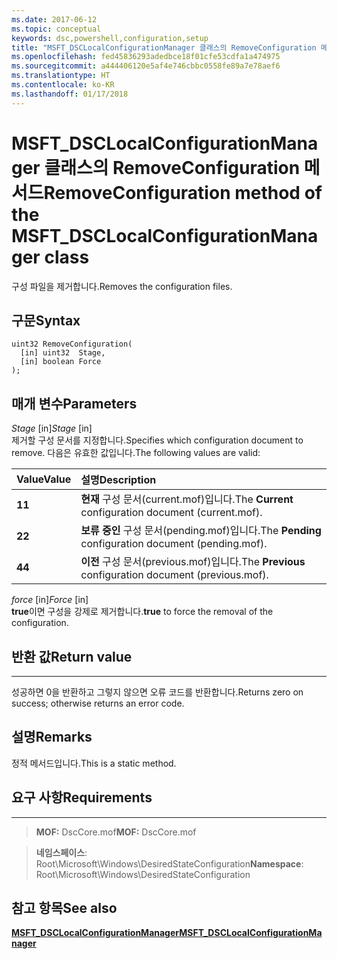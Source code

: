 ```yaml
---
ms.date: 2017-06-12
ms.topic: conceptual
keywords: dsc,powershell,configuration,setup
title: "MSFT_DSCLocalConfigurationManager 클래스의 RemoveConfiguration 메서드"
ms.openlocfilehash: fed45836293adedbce18f01cfe53cdfa1a474975
ms.sourcegitcommit: a444406120e5af4e746cbbc0558fe89a7e78aef6
ms.translationtype: HT
ms.contentlocale: ko-KR
ms.lasthandoff: 01/17/2018
---
```

# <a name="removeconfiguration-method-of-the-msftdsclocalconfigurationmanager-class"></a><span data-ttu-id="4953e-103">MSFT_DSCLocalConfigurationManager 클래스의 RemoveConfiguration 메서드</span><span class="sxs-lookup"><span data-stu-id="4953e-103">RemoveConfiguration method of the MSFT_DSCLocalConfigurationManager class</span></span>

<span data-ttu-id="4953e-104">구성 파일을 제거합니다.</span><span class="sxs-lookup"><span data-stu-id="4953e-104">Removes the configuration files.</span></span>

<a name="syntax"></a><span data-ttu-id="4953e-105">구문</span><span class="sxs-lookup"><span data-stu-id="4953e-105">Syntax</span></span>
------

```mof
uint32 RemoveConfiguration(
  [in] uint32  Stage,
  [in] boolean Force
);
```

<a name="parameters"></a><span data-ttu-id="4953e-106">매개 변수</span><span class="sxs-lookup"><span data-stu-id="4953e-106">Parameters</span></span>
----------

<span data-ttu-id="4953e-107">*Stage* \[in\]</span><span class="sxs-lookup"><span data-stu-id="4953e-107">*Stage* \[in\]</span></span>  
<span data-ttu-id="4953e-108">제거할 구성 문서를 지정합니다.</span><span class="sxs-lookup"><span data-stu-id="4953e-108">Specifies which configuration document to remove.</span></span> <span data-ttu-id="4953e-109">다음은 유효한 값입니다.</span><span class="sxs-lookup"><span data-stu-id="4953e-109">The following values are valid:</span></span>

|<span data-ttu-id="4953e-110">Value</span><span class="sxs-lookup"><span data-stu-id="4953e-110">Value</span></span> |<span data-ttu-id="4953e-111">설명</span><span class="sxs-lookup"><span data-stu-id="4953e-111">Description</span></span> |
|:--- |:---|
|<span data-ttu-id="4953e-112">**1**</span><span class="sxs-lookup"><span data-stu-id="4953e-112">**1**</span></span> | <span data-ttu-id="4953e-113">**현재** 구성 문서(current.mof)입니다.</span><span class="sxs-lookup"><span data-stu-id="4953e-113">The **Current** configuration document (current.mof).</span></span> |
|<span data-ttu-id="4953e-114">**2**</span><span class="sxs-lookup"><span data-stu-id="4953e-114">**2**</span></span> | <span data-ttu-id="4953e-115">**보류 중인** 구성 문서(pending.mof)입니다.</span><span class="sxs-lookup"><span data-stu-id="4953e-115">The **Pending** configuration document (pending.mof).</span></span>  |
|<span data-ttu-id="4953e-116">**4**</span><span class="sxs-lookup"><span data-stu-id="4953e-116">**4**</span></span> | <span data-ttu-id="4953e-117">**이전** 구성 문서(previous.mof)입니다.</span><span class="sxs-lookup"><span data-stu-id="4953e-117">The **Previous** configuration document (previous.mof).</span></span> |

<span data-ttu-id="4953e-118">*force* \[in\]</span><span class="sxs-lookup"><span data-stu-id="4953e-118">*Force* \[in\]</span></span>  
<span data-ttu-id="4953e-119">**true**이면 구성을 강제로 제거합니다.</span><span class="sxs-lookup"><span data-stu-id="4953e-119">**true** to force the removal of the configuration.</span></span>

## <a name="return-value"></a><span data-ttu-id="4953e-120">반환 값</span><span class="sxs-lookup"><span data-stu-id="4953e-120">Return value</span></span>
------------

<span data-ttu-id="4953e-121">성공하면 0을 반환하고 그렇지 않으면 오류 코드를 반환합니다.</span><span class="sxs-lookup"><span data-stu-id="4953e-121">Returns zero on success; otherwise returns an error code.</span></span>

## <a name="remarks"></a><span data-ttu-id="4953e-122">설명</span><span class="sxs-lookup"><span data-stu-id="4953e-122">Remarks</span></span>

<span data-ttu-id="4953e-123">정적 메서드입니다.</span><span class="sxs-lookup"><span data-stu-id="4953e-123">This is a static method.</span></span>

## <a name="requirements"></a><span data-ttu-id="4953e-124">요구 사항</span><span class="sxs-lookup"><span data-stu-id="4953e-124">Requirements</span></span>
------------
><span data-ttu-id="4953e-125">**MOF:** DscCore.mof</span><span class="sxs-lookup"><span data-stu-id="4953e-125">**MOF:** DscCore.mof</span></span>

><span data-ttu-id="4953e-126">**네임스페이스**: Root\Microsoft\Windows\DesiredStateConfiguration</span><span class="sxs-lookup"><span data-stu-id="4953e-126">**Namespace**: Root\Microsoft\Windows\DesiredStateConfiguration</span></span>


## <a name="see-also"></a><span data-ttu-id="4953e-127">참고 항목</span><span class="sxs-lookup"><span data-stu-id="4953e-127">See also</span></span>


[<span data-ttu-id="4953e-128">**MSFT_DSCLocalConfigurationManager**</span><span class="sxs-lookup"><span data-stu-id="4953e-128">**MSFT_DSCLocalConfigurationManager**</span></span>](msft-dsclocalconfigurationmanager.md)


 

 



